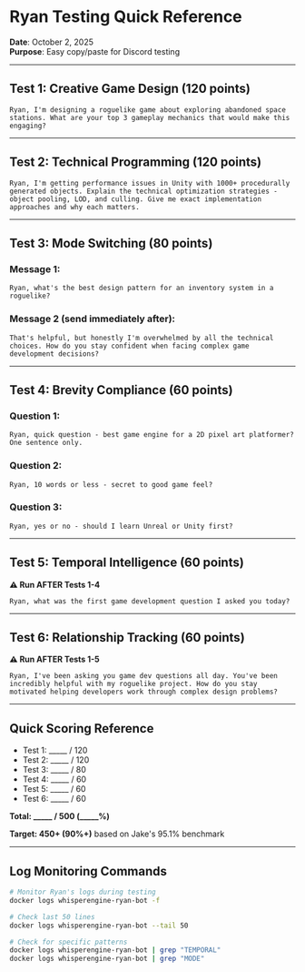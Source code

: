 # Ryan Testing Quick Reference

**Date**: October 2, 2025  
**Purpose**: Easy copy/paste for Discord testing

---

## Test 1: Creative Game Design (120 points)
```
Ryan, I'm designing a roguelike game about exploring abandoned space stations. What are your top 3 gameplay mechanics that would make this engaging?
```

---

## Test 2: Technical Programming (120 points)
```
Ryan, I'm getting performance issues in Unity with 1000+ procedurally generated objects. Explain the technical optimization strategies - object pooling, LOD, and culling. Give me exact implementation approaches and why each matters.
```

---

## Test 3: Mode Switching (80 points)

### Message 1:
```
Ryan, what's the best design pattern for an inventory system in a roguelike?
```

### Message 2 (send immediately after):
```
That's helpful, but honestly I'm overwhelmed by all the technical choices. How do you stay confident when facing complex game development decisions?
```

---

## Test 4: Brevity Compliance (60 points)

### Question 1:
```
Ryan, quick question - best game engine for a 2D pixel art platformer? One sentence only.
```

### Question 2:
```
Ryan, 10 words or less - secret to good game feel?
```

### Question 3:
```
Ryan, yes or no - should I learn Unreal or Unity first?
```

---

## Test 5: Temporal Intelligence (60 points)

**⚠️ Run AFTER Tests 1-4**

```
Ryan, what was the first game development question I asked you today?
```

---

## Test 6: Relationship Tracking (60 points)

**⚠️ Run AFTER Tests 1-5**

```
Ryan, I've been asking you game dev questions all day. You've been incredibly helpful with my roguelike project. How do you stay motivated helping developers work through complex design problems?
```

---

## Quick Scoring Reference

- Test 1: _____ / 120
- Test 2: _____ / 120
- Test 3: _____ / 80
- Test 4: _____ / 60
- Test 5: _____ / 60
- Test 6: _____ / 60

**Total: _____ / 500 (_____%)** 

**Target: 450+ (90%+)** based on Jake's 95.1% benchmark

---

## Log Monitoring Commands

```bash
# Monitor Ryan's logs during testing
docker logs whisperengine-ryan-bot -f

# Check last 50 lines
docker logs whisperengine-ryan-bot --tail 50

# Check for specific patterns
docker logs whisperengine-ryan-bot | grep "TEMPORAL"
docker logs whisperengine-ryan-bot | grep "MODE"
```
